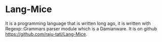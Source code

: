 # Lang-Mice
It is a programming language that is written long ago, it is written with Regexp::Grammars parser module which is a Damianware. It is on github https://github.com/raju-tati/Lang-Mice.
